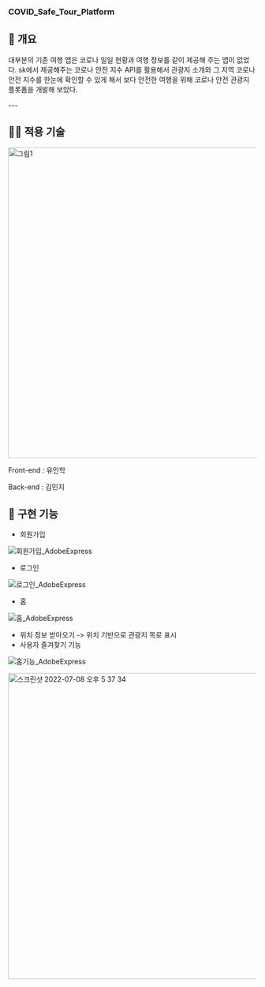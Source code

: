 ### COVID_Safe_Tour_Platform

<h2>🚌 개요</h2>
<p>
 대부분의 기존 여행 앱은 코로나 일일 현황과 여행 정보를 같이 제공해 주는 앱이 없었다. sk에서 제공해주는 코로나 안전 지수 API를 활용해서 관광지 소개와 그 지역 코로나 안전 지수를 한눈에 확인할 수 있게 해서 보다 안전한 여행을 위해 코로나 안전 관광지 플롯폼을 개발해 보았다.
</p>
---

<h2>👨‍💻 적용 기술</h2>

<img width="630" alt="그림1" src="https://user-images.githubusercontent.com/57799598/177943969-10e843b5-3559-45cf-9354-1b7c65465001.png">

Front-end : 유인학

Back-end : 김민지
 
<h2>🚀 구현 기능</h2>

- 회원가입

![회원가입_AdobeExpress](https://user-images.githubusercontent.com/57799598/177950875-09221879-42ad-41de-af39-4db9056793a8.gif)

- 로그인

![로그인_AdobeExpress](https://user-images.githubusercontent.com/57799598/177950982-80e5c3f5-40db-405c-955c-b3cb4a8bb671.gif)

- 홈

![홈_AdobeExpress](https://user-images.githubusercontent.com/57799598/177951141-7cda0b24-d8df-4e21-90f8-53179998a48e.gif)

- 위치 정보 받아오기 -> 위치 기반으로 관광지 목로 표시
- 사용자 즐겨찾기 기능

![홈기능_AdobeExpress](https://user-images.githubusercontent.com/57799598/177951298-e415437d-694d-479b-b9be-855547f87613.gif)

<img width="621" alt="스크린샷 2022-07-08 오후 5 37 34" src="https://user-images.githubusercontent.com/57799598/177956577-3d127e63-fcd5-4c89-a974-6b31702b8fce.png">
